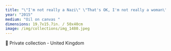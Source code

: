 ```yaml
---
title: "\"I'm not really a Nazi\" \"That's OK, I'm not really a woman\""
year: "2015"
medium: "Oil on canvas "
dimensions: 19.7x15.7in. / 50x40cm
image: /img/collections/img_1480.jpeg
---
```

🔴 Private collection - United Kingdom 
